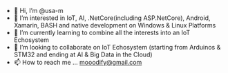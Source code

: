 - 👋 Hi, I’m @usa-m
- 👀 I’m interested in IoT, AI, .NetCore(including ASP.NetCore), Android, Xamarin, BASH and native development on Windows & Linux Platforms
- 🌱 I’m currently learning to combine all the interests into an IoT Echosystem
- 💞️ I’m looking to collaborate on IoT Echosystem (starting from Arduinos & STM32 and ending at AI & Big Data in the Cloud)
- 📫 How to reach me ... mooodify@gmail.com

<!---
usa-m/usa-m is a ✨ special ✨ repository because its `README.md` (this file) appears on your GitHub profile.
You can click the Preview link to take a look at your changes.
--->
